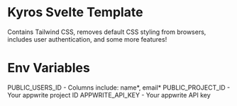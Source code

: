 # Kyros Svelte Template
Contains Tailwind CSS, removes default CSS styling from browsers, includes user authentication, and some more features!

# Env Variables
PUBLIC_USERS_ID - Columns include: name*, email*
PUBLIC_PROJECT_ID - Your appwrite project ID
APPWRITE_API_KEY - Your appwrite API key